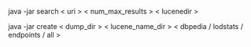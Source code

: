 java -jar search < uri > < num_max_results > < lucenedir >

java -jar create < dump_dir > < lucene_name_dir > < dbpedia / lodstats / endpoints / all >
